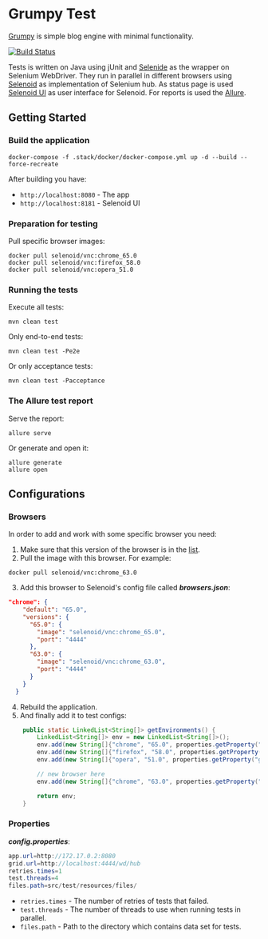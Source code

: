 # Grumpy Test
[Grumpy](https://github.com/tonsky/grumpy) is simple blog engine with minimal functionality.

[![Build Status](https://travis-ci.org/inf0lio/grumpy-test.svg?branch=master)](https://travis-ci.org/inf0lio/grumpy-test)

Tests is written on Java using jUnit and [Selenide](https://github.com/codeborne/selenide) as the wrapper on Selenium WebDriver.
They run in parallel in different browsers using [Selenoid](https://github.com/aerokube/selenoid) as implementation of Selenium hub.
As status page is used [Selenoid UI](https://github.com/aerokube/selenoid-ui) as user interface for Selenoid.
For reports is used the [Allure](https://github.com/allure-framework/allure2).

## Getting Started
### Build the application
```
docker-compose -f .stack/docker/docker-compose.yml up -d --build --force-recreate
```

After building you have:
* `http://localhost:8080` - The app
* `http://localhost:8181` - Selenoid UI

### Preparation for testing
Pull specific browser images:
```
docker pull selenoid/vnc:chrome_65.0
docker pull selenoid/vnc:firefox_58.0
docker pull selenoid/vnc:opera_51.0
```

### Running the tests
Execute all tests:
```
mvn clean test
```
Only end-to-end tests:
```
mvn clean test -Pe2e
```
Or only acceptance tests:
```
mvn clean test -Pacceptance
```

### The Allure test report
Serve the report:
```
allure serve
```
Or generate and open it:
```
allure generate
allure open
```

## Configurations
### Browsers
In order to add and work with some specific browser you need:

1. Make sure that this version of the browser is in the [list](http://aerokube.com/selenoid/latest/#_browser_image_information).
2. Pull the image with this browser. For example:
```
docker pull selenoid/vnc:chrome_63.0
```
3. Add this browser to Selenoid's config file called ***browsers.json***:
```json
"chrome": {
    "default": "65.0",
    "versions": {
      "65.0": {
        "image": "selenoid/vnc:chrome_65.0",
        "port": "4444"
      },
      "63.0": {
        "image": "selenoid/vnc:chrome_63.0",
        "port": "4444"
      }
    }
  }
```
4. Rebuild the application.
5. And finally add it to test configs:
```java
    public static LinkedList<String[]> getEnvironments() {
        LinkedList<String[]> env = new LinkedList<String[]>();
        env.add(new String[]{"chrome", "65.0", properties.getProperty("grid.url"), Platform.LINUX.toString()});
        env.add(new String[]{"firefox", "58.0", properties.getProperty("grid.url"), Platform.LINUX.toString()});
        env.add(new String[]{"opera", "51.0", properties.getProperty("grid.url"), Platform.LINUX.toString()});

        // new browser here
        env.add(new String[]{"chrome", "63.0", properties.getProperty("grid.url"), Platform.LINUX.toString()});

        return env;
    }
```
### Properties
***config.properties***:
```java
app.url=http://172.17.0.2:8080
grid.url=http://localhost:4444/wd/hub
retries.times=1
test.threads=4
files.path=src/test/resources/files/
```
* `retries.times` - The number of retries of tests that failed.
* `test.threads` - The number of threads to use when running tests in parallel.
* `files.path` - Path to the directory which contains data set for tests.



